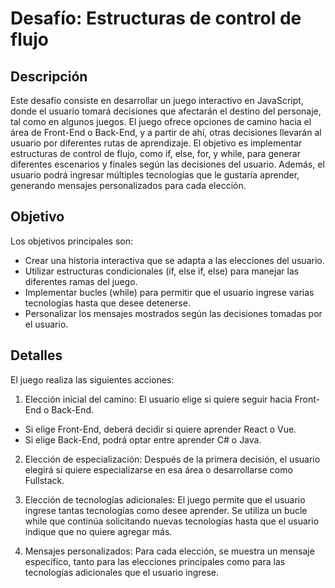 # Desafío: Estructuras de control de flujo

## Descripción

Este desafío consiste en desarrollar un juego interactivo en JavaScript, donde el usuario tomará decisiones que afectarán el destino del personaje, tal como en algunos juegos. El juego ofrece opciones de camino hacia el área de Front-End o Back-End, y a partir de ahí, otras decisiones llevarán al usuario por diferentes rutas de aprendizaje. El objetivo es implementar estructuras de control de flujo, como if, else, for, y while, para generar diferentes escenarios y finales según las decisiones del usuario. Además, el usuario podrá ingresar múltiples tecnologías que le gustaría aprender, generando mensajes personalizados para cada elección.

## Objetivo

Los objetivos principales son:

* Crear una historia interactiva que se adapta a las elecciones del usuario.
* Utilizar estructuras condicionales (if, else if, else) para manejar las diferentes ramas del juego.
* Implementar bucles (while) para permitir que el usuario ingrese varias tecnologías hasta que desee detenerse.
* Personalizar los mensajes mostrados según las decisiones tomadas por el usuario.

## Detalles

El juego realiza las siguientes acciones:

1. Elección inicial del camino: El usuario elige si quiere seguir hacia Front-End o Back-End.

* Si elige Front-End, deberá decidir si quiere aprender React o Vue.
* Si elige Back-End, podrá optar entre aprender C# o Java.

2. Elección de especialización: Después de la primera decisión, el usuario elegirá si quiere especializarse en esa área o desarrollarse como Fullstack.

3. Elección de tecnologías adicionales: El juego permite que el usuario ingrese tantas tecnologías como desee aprender. Se utiliza un bucle while que continúa solicitando nuevas tecnologías hasta que el usuario indique que no quiere agregar más.

4. Mensajes personalizados: Para cada elección, se muestra un mensaje específico, tanto para las elecciones principales como para las tecnologías adicionales que el usuario ingrese.
